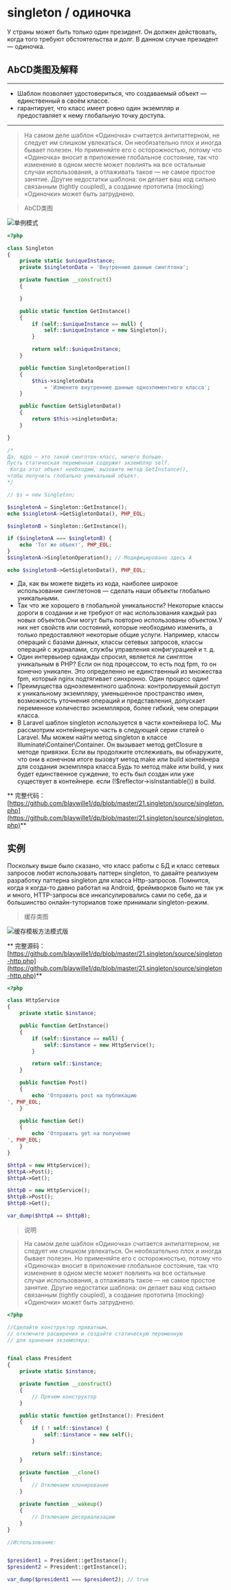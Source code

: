 # singleton / одиночка

У страны может быть только один президент. Он должен действовать, когда того требуют обстоятельства и долг. В данном
случае президент — одиночка.

## AbCD类图及解释

***

- Шаблон позволяет удостовериться, что создаваемый объект — единственный в своём классе.
- гарантирует, что класс имеет ровно один экземпляр и предоставляет к нему глобальную точку доступа.

***

> На самом деле шаблон «Одиночка» считается антипаттерном, не следует им слишком увлекаться. Он необязательно плох и иногда бывает полезен. Но применяйте его с осторожностью, потому что «Одиночка» вносит в приложение глобальное состояние, так что изменение в одном месте может повлиять на все остальные случаи использования, а отлаживать такое — не самое простое занятие. Другие недостатки шаблона: он делает ваш код сильно связанным (tightly coupled), а создание прототипа (mocking) «Одиночки» может быть затруднено.



> AbCD类图

![单例模式](https://raw.githubusercontent.com/blaywille1/dp/master/21.singleton/img/singleton.jpg)

```php
<?php

class Singleton
{
    private static $uniqueInstance;
    private $singletonData = 'Внутренние данные синглтона';

    private function __construct()
    {

    }

    public static function GetInstance()
    {
        if (self::$uniqueInstance == null) {
            self::$uniqueInstance = new Singleton();
        }

        return self::$uniqueInstance;
    }

    public function SingletonOperation()
    {
        $this->singletonData
            = 'Измените внутренние данные одноэлементного класса';
    }

    public function GetSigletonData()
    {
        return $this->singletonData;
    }

}

/*
Да, ядро ​​— это такой синглтон-класс, ничего больше.
Пусть статическая переменная содержит экземпляр self.
 Когда этот объект необходим, вызовите метод GetInstance(),
чтобы получить глобально уникальный объект.
*/

// $s = new Singleton;

$singletonA = Singleton::GetInstance();
echo $singletonA->GetSigletonData(), PHP_EOL;

$singletonB = Singleton::GetInstance();

if ($singletonA === $singletonB) {
    echo 'Тот же объект', PHP_EOL;
}
$singletonA->SingletonOperation(); // Модифицировано здесь A

echo $singletonB->GetSigletonData(), PHP_EOL;


```

- Да, как вы можете видеть из кода, наиболее широкое использование синглетонов — сделать наши объекты глобально
  уникальными.
- Так что же хорошего в глобальной уникальности? Некоторые классы дороги в создании и не требуют от нас использования
  каждый раз новых объектов.Они могут быть повторно использованы объектом.У них нет свойств или состояний, которые
  необходимо изменить, а только предоставляют некоторые общие услуги. Например, классы операций с базами данных, классы
  сетевых запросов, классы операций с журналами, службы управления конфигурацией и т. д.
- Один интервьюер однажды спросил, является ли синглтон уникальным в PHP? Если он под процессом, то есть под fpm, то он
  конечно уникален. Это определенно не единственный из множества fpm, который nginx подтягивает синхронно. Один процесс
  один!
- Преимущества одноэлементного шаблона: контролируемый доступ к уникальному экземпляру, уменьшенное пространство имен,
  возможность уточнения операций и представления, допускает переменное количество экземпляров, более гибкий, чем
  операции класса.
- В Laravel шаблон singleton используется в части контейнера IoC. Мы рассмотрим контейнерную часть в следующей серии
  статей о Laravel. Мы можем найти метод singleton в классе Illuminate\Container\Container. Он вызывает метод getClosure
  в методе привязки. Если вы продолжите отслеживать, вы обнаружите, что они в конечном итоге вызовут метод make или
  build контейнера для создания экземпляра класса.Будь то метод make или build, у них будет единственное суждение, то
  есть был создан или уже существует в контейнере. если (!$reflector->isInstantiable()) в build.

**
完整代码：[https://github.com/blaywille1/dp/blob/master/21.singleton/source/singleton.php](https://github.com/blaywille1/dp/blob/master/21.singleton/source/singleton.php)**

## 实例

Поскольку выше было сказано, что класс работы с БД и класс сетевых запросов любят использовать паттерн singleton, то
давайте реализуем разработку паттерна singleton для класса Http-запросов. Помнится, когда я когда-то давно работал на
Android, фреймворков было не так уж и много, HTTP-запросы все инкапсулировались сами по себе, да и большинство
онлайн-туториалов тоже принимали singleton-режим.


> 缓存类图

![缓存模板方法模式版](https://raw.githubusercontent.com/blaywille1/dp/master/21.singleton/img/singleton-http.jpg)

**
完整源码：[https://github.com/blaywille1/dp/blob/master/21.singleton/source/singleton-http.php](https://github.com/blaywille1/dp/blob/master/21.singleton/source/singleton-http.php)**

```php
<?php

class HttpService
{
    private static $instance;

    public function GetInstance()
    {
        if (self::$instance == null) {
            self::$instance = new HttpService();
        }

        return self::$instance;
    }

    public function Post()
    {
        echo 'Отправить post на публикацию
', PHP_EOL;
    }

    public function Get()
    {
        echo 'Отправить get на получение
', PHP_EOL;
    }
}

$httpA = new HttpService();
$httpA->Post();
$httpA->Get();

$httpB = new HttpService();
$httpB->Post();
$httpB->Get();

var_dump($httpA == $httpB);


```

> 说明

> На самом деле шаблон «Одиночка» считается антипаттерном, не следует им слишком увлекаться. Он необязательно плох и иногда бывает полезен. Но применяйте его с осторожностью, потому что «Одиночка» вносит в приложение глобальное состояние, так что изменение в одном месте может повлиять на все остальные случаи использования, а отлаживать такое — не самое простое занятие. Другие недостатки шаблона: он делает ваш код сильно связанным (tightly coupled), а создание прототипа (mocking) «Одиночки» может быть затруднено.

```php
<?php

//Сделайте конструктор приватным,
// отключите расширения и создайте статическую переменную
// для хранения экземпляра:


final class President
{
    private static $instance;

    private function __construct()
    {
        // Прячем конструктор
    }

    public static function getInstance(): President
    {
        if ( ! self::$instance) {
            self::$instance = new self();
        }

        return self::$instance;
    }

    private function __clone()
    {
        // Отключаем клонирование
    }

    private function __wakeup()
    {
        // Отключаем десериализацию
    }
}

//Использование:


$president1 = President::getInstance();
$president2 = President::getInstance();

var_dump($president1 === $president2); // true

```
